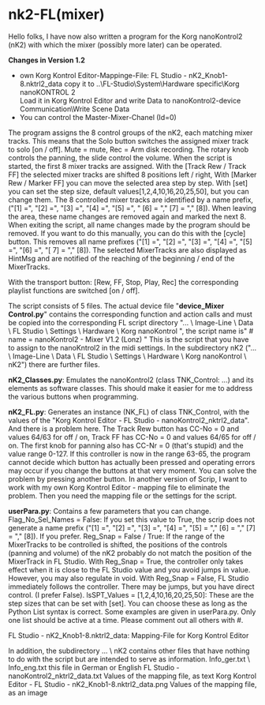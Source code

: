 # nk2-FL(mixer)
Hello folks, I have now also written a program for the Korg nanoKontrol2 (nK2) with which the mixer (possibly more later) can be operated.

<b>Changes in Version 1.2</b>
* own Korg Kontrol Editor-Mappinge-File: FL Studio - nK2_Knob1-8.nktrl2_data
  copy it to ..\FL-Studio\System\Hardware specific\Korg nanoKONTROL 2\
  Load it in Korg Kontrol Editor and write Data to nanoKontrol2-device Communication\Write Scene Data
* You can control the Master-Mixer-Chanel (Id=0)

The program assigns the 8 control groups of the nK2, each matching mixer tracks. This means that the Solo button switches the assigned mixer track to solo [on / off].
Mute = mute, Rec = Arm disk recording. The rotary knob controls the panning, the slide control the volume.
When the script is started, the first 8 mixer tracks are assigned. With the [Track Rew / Track FF] the selected mixer tracks are shifted 8 positions left / right,
With [Marker Rew / Marker FF] ​​you can move the selected area step by step. With [set] you can set the step size, default values ​​[1,2,4,10,16,20,25,50], but you can change them. The 8 controlled mixer tracks are identified by a name prefix, ("[1] =", "[2] =", "[3] =", "[4] =", "[5] =", " [6] = "," [7] = "," [8]).
When leaving the area, these name changes are removed again and marked the next 8. When exiting the script, all name changes made by the program should be removed. If you want to do this manually, you can do this with the [cycle] button. This removes all name prefixes ("[1] =", "[2] =", "[3] =", "[4] =", "[5] =", "[6] =", "[ 7] = "," [8]).
The selected MixerTracks are also displayed as HintMsg and are notified of the reaching of the beginning / end of the MixerTracks.

With the transport button: [Rew, FF, Stop, Play, Rec] the corresponding playlist functions are switched [on / off].

The script consists of 5 files. The actual device file "<b>device_Mixer Control.py</b>" contains the corresponding function and action calls and must be copied into the corresponding FL script directory "... \ Image-Line \ Data \ FL Studio \ Settings \ Hardware \ Korg nanoKontrol ", the script name is" # name = nanoKontrol2 - Mixer V1.2 (Lonz) "
This is the script that you have to assign to the nanoKntrol2 in the midi settings. In the subdirectory nK2 ("... \ Image-Line \ Data \ FL Studio \ Settings \ Hardware \ Korg nanoKontrol \ nK2") there are further files.

<b>nK2_Classes.py</b>: Emulates the nanoKontrol2 (class TNK_Control: ...) and its elements as software classes. This should make it easier for me to address the various buttons when programming.

<b>nK2_FL.py</b>: Generates an instance (NK_FL) of class TNK_Control, with the values ​​of the "Korg Kontrol Editor - FL Studio - nanoKontrol2_nktrl2_data".
	And there is a problem here. The Track Rew button has CC-No = 0 and values ​​64/63 for off / on, Track FF has CC-No = 0 and values ​​64/65 for off / on. The first knob for panning also has CC-Nr = 0 (that's stupid) and the value range 0-127. If this controller is now in the range 63-65, the program cannot decide which button has actually been pressed and operating errors may occur if you change the buttons at that very moment. You can solve the problem by pressing another button.
	In another version of Scrip, I want to work with my own Korg Kontrol Editor - mapping file to eliminate the problem. Then you need the mapping file or the settings for the script.
	
<b>userPara.py</b>: Contains a few parameters that you can change.
	Flag_No_Sel_Names = False: If you set this value to True, the scrip does not generate a name prefix ("[1] =", "[2] =", "[3] =", "[4] =", "[5] = "," [6] = "," [7] = "," [8]).
		If you prefer.
	Reg_Snap = False / True: If the range of the MixerTracks to be controlled is shifted, the positions of the controls (panning and volume) of the nK2 probably do not match the 	position of the MixerTrack in FL Studio. 
		With Reg_Snap = True, the controller only takes effect when it is close to the FL Studio value and you avoid jumps in value.
		However, you may also regulate in void. With Reg_Snap = False, FL Studio immediately follows the controller.
		There may be jumps, but you have direct control. (I prefer False).
	lsSPT_Values ​​= [1,2,4,10,16,20,25,50]: These are the step sizes that can be set with [set]. You can choose these as long as the Python List syntax is correct.
		Some examples are given in userPara.py. Only one list should be active at a time. Please comment out all others with #.

FL Studio - nK2_Knob1-8.nktrl2_data: Mapping-File for Korg Kontrol Editor

In addition, the subdirectory ... \ nK2 contains other files that have nothing to do with the script but are intended to serve as information.
	Info_ger.txt \ Info_eng.txt this file in German or English
	FL Studio - nanoKontrol2_nktrl2_data.txt 						Values ​​of the mapping file, as text
	Korg Kontrol Editor - FL Studio - nK2_Knob1-8.nktrl2_data.png	Values ​​of the mapping file, as an image
